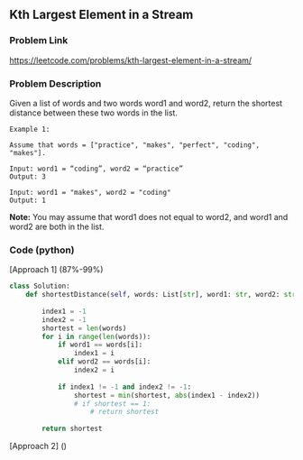 ## Kth Largest Element in a Stream

### Problem Link

https://leetcode.com/problems/kth-largest-element-in-a-stream/

### Problem Description 

Given a list of words and two words word1 and word2, return the shortest distance between these two words in the list.

```
Example 1:

Assume that words = ["practice", "makes", "perfect", "coding", "makes"].

Input: word1 = “coding”, word2 = “practice”
Output: 3

Input: word1 = "makes", word2 = "coding"
Output: 1

```

**Note:**
You may assume that word1 does not equal to word2, and word1 and word2 are both in the list.

### Code (python)

[Approach 1] (87%-99%)

```python
class Solution:
    def shortestDistance(self, words: List[str], word1: str, word2: str) -> int:
        
        index1 = -1
        index2 = -1
        shortest = len(words)
        for i in range(len(words)):
            if word1 == words[i]:
                index1 = i
            elif word2 == words[i]:
                index2 = i
                
            if index1 != -1 and index2 != -1:
                shortest = min(shortest, abs(index1 - index2))
                # if shortest == 1:
                    # return shortest
                
        return shortest
```

[Approach 2] ()

```python

```
